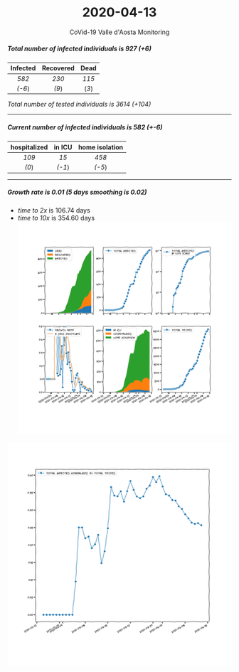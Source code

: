 <div align='center'>

# 2020-04-13
CoVid-19 Valle d'Aosta Monitoring
</div>

##### Total number of infected individuals is 927 (+6)
Infected | Recovered | Dead
:---: | :---: | :---:
*582* | *230* | *115*
*(-6*) | *(9*) | (*3*)

*Total number of tested individuals is 3614 (+104)*
***
##### Current number of infected individuals is 582 (+-6)
hospitalized | in ICU | home isolation
:---: | :---: | :---:
*109* |*15* |*458*
*(0*) |*(-1*) |*(-5*)
***
##### Growth rate is 0.01 (5 days smoothing is 0.02)
- *time to 2x* is 106.74 days
- *time to 10x* is 354.60 days
![stats][stats]

![infected_normalized][infected_normalized]

[stats]: stats_Valled'Aosta.png
[infected_normalized]: infected_normalized_Valled'Aosta.png
